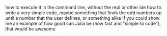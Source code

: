 how to execute it in the command line, without the repl or other ide
how to write a very simple code, maybe something that finds the odd numbers up until a number that the user defines, or something alike
If you could show me an example of how good can Julia be (how fast and "simple to code"), that would be awesome
